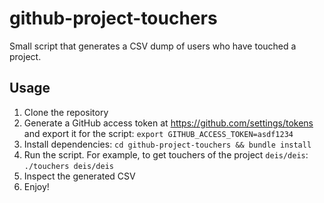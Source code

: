 # github-project-touchers
Small script that generates a CSV dump of users who have touched a project.

## Usage

1. Clone the repository
2. Generate a GitHub access token at https://github.com/settings/tokens and export it for the script: `export GITHUB_ACCESS_TOKEN=asdf1234`
3. Install dependencies: `cd github-project-touchers && bundle install`
4. Run the script. For example, to get touchers of the project `deis/deis`: `./touchers deis/deis`
5. Inspect the generated CSV
6. Enjoy!
